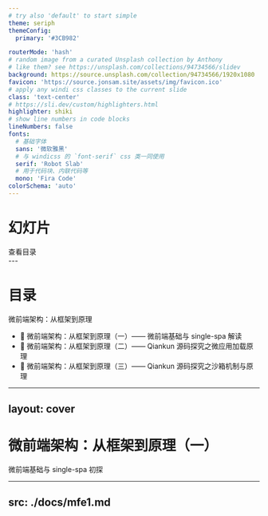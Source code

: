 ```yaml
---
# try also 'default' to start simple
theme: seriph
themeConfig:
  primary: '#3CB982'

routerMode: 'hash'
# random image from a curated Unsplash collection by Anthony
# like them? see https://unsplash.com/collections/94734566/slidev
background: https://source.unsplash.com/collection/94734566/1920x1080
favicon: 'https://source.jonsam.site/assets/img/favicon.ico'
# apply any windi css classes to the current slide
class: 'text-center'
# https://sli.dev/custom/highlighters.html
highlighter: shiki
# show line numbers in code blocks
lineNumbers: false
fonts:
  # 基础字体
  sans: '微软雅黑'
  # 与 windicss 的 `font-serif` css 类一同使用
  serif: 'Robot Slab'
  # 用于代码块、内联代码等
  mono: 'Fira Code'
colorSchema: 'auto'
---
```


# 幻灯片

<div class="pt-12">
  <span @click="$slidev.nav.next" class="px-2 py-1 rounded cursor-pointer" hover="bg-white bg-opacity-10">
    查看目录 <carbon:arrow-right class="inline"/>
  </span>
</div>
---

# 目录

微前端架构：从框架到原理

- 📝 <Link to="3">微前端架构：从框架到原理（一）—— 微前端基础与 single-spa 解读</Link>
- 📝 <Link to="3">微前端架构：从框架到原理（二）—— Qiankun 源码探究之微应用加载原理</Link>
- 📝 <Link to="3">微前端架构：从框架到原理（三）—— Qiankun 源码探究之沙箱机制与原理</Link>

---
layout: cover
---

# 微前端架构：从框架到原理（一）

微前端基础与 single-spa 初探

---
src: ./docs/mfe1.md
---
